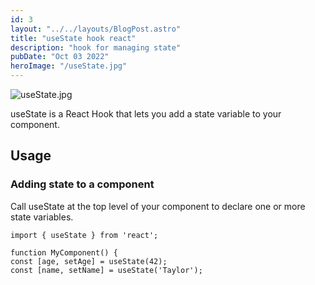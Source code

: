 ```yaml
---
id: 3
layout: "../../layouts/BlogPost.astro"
title: "useState hook react"
description: "hook for managing state"
pubDate: "Oct 03 2022"
heroImage: "/useState.jpg"
---
```


![useState.jpg](/useState.jpg)

useState is a React Hook that lets you add a state variable to your component.

## Usage

### Adding state to a component

Call useState at the top level of your component to declare one or more state variables.

```
import { useState } from 'react';

function MyComponent() {
const [age, setAge] = useState(42);
const [name, setName] = useState('Taylor');
```
